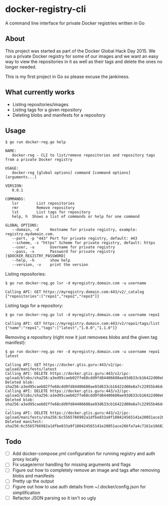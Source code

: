 # docker-registry-cli
A command line interface for private Docker registries written in Go

## About
This project was started as part of the Docker Global Hack Day 2015.
We run a private Docker registry for some of our images and we want an
easy way to view the repositories in it as well as their tags and delete
the ones no longer needed.

This is my first project in Go so please excuse the jankiness.

## What currently works
- Listing repositories/images
- Listing tags for a given repository
- Deleting blobs and manifests for a repository

## Usage
```
$ go run docker-reg.go help

NAME:
   docker-reg - CLI to list/remove repositories and repository tags from a private Docker registry

USAGE:
   docker-reg [global options] command [command options] [arguments...]

VERSION:
   0.0.1

COMMANDS:
   lsr		  List repositories
   rmr		  Remove repository
   lst		  List tags for repository
   help, h	Shows a list of commands or help for one command

GLOBAL OPTIONS:
   --domain, -d 	Hostname for private registry, example: registry.mydomain.com.
   --port, -p "443"	Port for private registry, default: 443
   --scheme, -s "https"	Scheme for private registry, default: https
   --user, -u 		Username for private registry
   --pass, -x 		Password for private registry [$DOCKER_REGISTRY_PASSWORD]
   --help, -h		show help
   --version, -v	print the version

```

Listing repositories:

```
$ go run docker-reg.go lsr -d myregistry.domain.com -u username

Calling API: GET https://myregistry.domain.com:443/v2/_catalog
{"repositories":["repo1","repo2","repo3"]}
```

Listing tags for a repository:

```
$ go run docker-reg.go lst -d myregistry.domain.com -u username repo1

Calling API: GET https://myregistry.domain.com:443/v2/repo1/tags/list
{"name":"repo1","tags":["latest","1.0.0","1.1.0"]}
```

Removing a repository (right now it just removees blobs and the given tag manifest):

```
$ go run docker-reg.go rmr -d myregistry.domain.com -u username repo1 latest

Calling API: GET https://docker.gtis.guru:443/v2/ipc-upload/manifests/latest
Calling API: DELETE https://docker.gtis.guru:443/v2/ipc-upload/blobs/sha256:a3ed95caeb02ffe68cdd9fd84406680ae93d633cb16422d00e8a7c22955b46d4
Deleted blob: sha256:a3ed95caeb02ffe68cdd9fd84406680ae93d633cb16422d00e8a7c22955b46d4
Calling API: DELETE https://docker.gtis.guru:443/v2/ipc-upload/blobs/sha256:a3ed95caeb02ffe68cdd9fd84406680ae93d633cb16422d00e8a7c22955b46d4
Deleted blob: sha256:a3ed95caeb02ffe68cdd9fd84406680ae93d633cb16422d00e8a7c22955b46d4
...
Calling API: DELETE https://docker.gtis.guru:443/v2/ipc-upload/manifests/sha256:6c5565766982a1dfbe833a9f180424565141e20051ace266fa7a4c7161e16682
Deleted manifest: sha256:6c5565766982a1dfbe833a9f180424565141e20051ace266fa7a4c7161e16682
```

## Todo
- [ ] Add docker-compose.yml configuration for running registry and auth proxy locally
- [ ] Fix usage/error handling for missing arguments and flags
- [ ] Figure out how to completely remove an image and tags after removing blobs and manifests
- [ ] Pretty up the output
- [ ] Figure out how to use auth details from ~/.docker/config.json for simplification
- [ ] Refactor JSON parsing so it isn't so ugly
